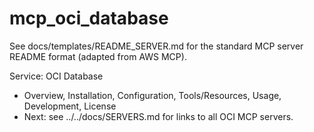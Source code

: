 # mcp_oci_database

See docs/templates/README_SERVER.md for the standard MCP server README format (adapted from AWS MCP).

Service: OCI Database

- Overview, Installation, Configuration, Tools/Resources, Usage, Development, License
- Next: see ../../docs/SERVERS.md for links to all OCI MCP servers.
